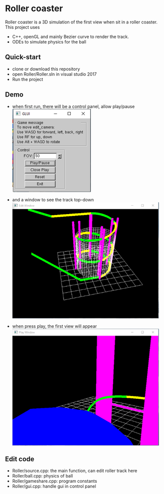 
# Roller coaster

Roller coaster is a 3D simulation of  the first view when sit in a roller coaster. 
This project uses 
* C++, openGL and mainly Bezier curve to render the track.
* ODEs to simulate physics for the ball

## Quick-start

* clone or download this repository
* open Roller/Roller.sln in visual studio 2017
* Run the project
  

## Demo
* when first run, there will be a control panel, allow play/pause
![control panel](docs/control.PNG  "control panel")

* and a window to see the track top-down
![top view](docs/top_view.PNG  "top viewl")

* when press play, the first view will appear
![first view](docs/first_person_view.PNG  "first view")

## Edit code

* Roller/source.cpp: the main function, can edit roller track here
* Roller/ball.cpp: physics of ball
* Roller/gameshare.cpp: program constants
* Roller/gui.cpp: handle gui in control panel